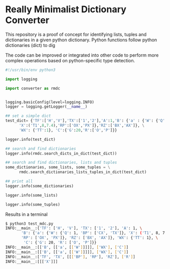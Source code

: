 <!-- <style>
  code {
    white-space : pre-wrap !important;
    word-break: break-word;
  }
</style> -->


# Really Minimalist Dictionary Converter

This repository is a proof of concept for identifying lists, tuples and dictionaries in a given python dictionary. Python functions follow python dictionaries (dict) to dig

The code can be improved or integrated into other code to perform more complex operations based on python-specific type detection.

```python
#!/usr/bin/env python3

import logging

import converter as rmdc


logging.basicConfig(level=logging.INFO)
logger = logging.getLogger(__name__)

## set a simple dict
test_dict= {'TF':['H','V'],'TX':['1','2'],'A':1,'B': {'a' : {'W': {'Q':1,'BP':['CX','TX']}, \
      'X':('T1',8,7.4),'RP':['OX','PX']},'RZ':['BX','AX']}, \
      'WX': {'TT':1}, 'C':{'G':20,'R':['O','P']}}

logger.info(test_dict)

## search and find dictionaries 
logger.info(rmdc.search_dicts_in_dict(test_dict))

## search and find dictionaries, lists and tuples
some_dictionaries, some_lists, some_tuples = \
      rmdc.search_dictionaries_lists_tuples_in_dict(test_dict)

## print all
logger.info(some_dictionaries)

logger.info(some_lists)

logger.info(some_tuples)
```

Results in a terminal

```bash
$ python3 test_mdc.py
INFO:__main__:{'TF': ['H', 'V'], 'TX': ['1', '2'], 'A': 1, \
       'B': {'a': {'W': {'Q': 1, 'BP': ['CX', 'TX']}, 'X': ('T1', 8, 7.4), \
       'RP': ['OX', 'PX']}, 'RZ': ['BX', 'AX']}, 'WX': {'TT': 1}, \
        'C': {'G': 20, 'R': ['O', 'P']}}
INFO:__main__:[['B', [['a', [['W']]]]], ['WX'], ['C']]
INFO:__main__:[['B', [['a', [['W']]]]], ['WX'], ['C']]
INFO:__main__:['TF', 'TX', [[['BP'], 'RP'], 'RZ'], ['R']]
INFO:__main__:[[['X']]]

```